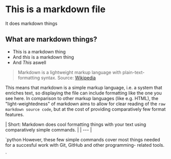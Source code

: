 # This is a markdown file

It does markdown things

## What are markdown things?

- This is a markdown thing
- And _this_ is a markdown thing
- And *This* aswell


> Markdown is a lightweight markup language
> with plain-text-formatting syntax.
Source: [Wikipedia](https://en.wikipedia.org/wiki/Markdown)


This means that markdown is a simple markup language,
i.e. a system that enriches text, so displaying the file 
can include formatting like the one you see here.
In comparison to other markup languages (like e.g. HTML),
the "light-weightedness" of markdown aims to allow for 
clear reading of the `raw markdown source code`, but at the 
cost of providing comparatively few format features.

| Short: Markdown does cool formatting things with your text
using comparatively simple commands. |
| --- |

`python
However, these few simple commands cover most things needed
for a succesful work with Git, GitHub and other programming-
related tools.

`
